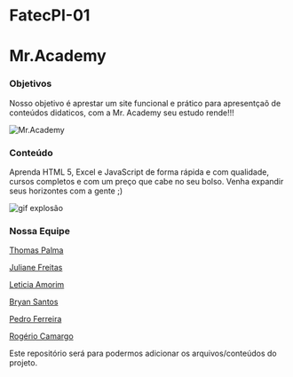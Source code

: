 # FatecPI-01
# Mr.Academy

### Objetivos
Nosso objetivo é aprestar um site funcional e prático para apresentçaõ de conteúdos didaticos, com a Mr. Academy  seu estudo rende!!!

![Mr.Academy](https://github.com/ThomasPalma1/FatecPI-01/blob/69a3024fd8c1ea48164e317c2ad9bd7372df9b8d/logo.jpg)


### Conteúdo
Aprenda HTML 5, Excel e JavaScript de forma rápida e com qualidade, cursos  completos e com um preço que cabe no seu bolso. Venha expandir seus horizontes com a gente ;)

![gif explosão](https://github.com/ThomasPalma1/FatecPI-01/blob/ba30336017a7bde49877399c2a9dcf79a44e8891/explos%C3%A3o.gif)


### Nossa Equipe
[Thomas Palma](https://www.linkedin.com/in/thomas-palma-0764b81b3/)

[Juliane Freitas](https://www.linkedin.com/in/juliane-freitas-9b6287163)

[Leticia Amorim](https://www.linkedin.com/in/leticia-amorim-4761b1185/)

[Bryan Santos](https://www.linkedin.com/in/bryan-santos-77b53317b)

[Pedro Ferreira](https://www.linkedin.com/in/pedro-ferreira-6a8417190/)

[Rogério Camargo](https://www.linkedin.com/in/rogério-camargo-3a01191a5)

Este repositório será para podermos adicionar os arquivos/conteúdos do projeto.
